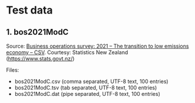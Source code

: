 # Test data


## 1. bos2021ModC

Source: [Business operations survey: 2021 – The transition to low emissions economy – CSV](https://www.stats.govt.nz/assets/Uploads/Business-operations-survey/Business-operations-survey-2021/Download-data/bos2021ModC.csv). Courtesy: Statistics New Zealand (https://www.stats.govt.nz/)

Files:
* bos2021ModC.csv (comma separated, UTF-8 text, 100 entries)
* bos2021ModC.tsv (tab separated, UTF-8 text, 100 entries)
* bos2021ModC.dat (pipe separated, UTF-8 text, 100 entries)
